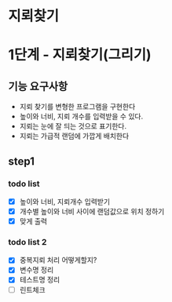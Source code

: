 # 지뢰찾기

# 1단계 - 지뢰찾기(그리기)

## 기능 요구사항
- 지뢰 찾기를 변형한 프로그램을 구현한다
- 높이와 너비, 지뢰 개수를 입력받을 수 있다.
- 지뢰는 눈에 잘 듸는 것으로 표기한다.
- 지뢰는 가급적 랜덤에 가깝게 배치한다

## step1
### todo list
- [x] 높이와 너비, 지뢰개수 입력받기
- [x] 개수별 높이와 너비 사이에 랜덤값으로 위치 정하기
- [x] 맞게 출력

### todo list 2
- [x] 중복지뢰 처리 어떻게할지?
- [x] 변수명 정리
- [x] 테스트명 정리
- [ ] 린트체크